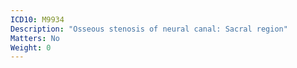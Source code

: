```yaml
---
ICD10: M9934
Description: "Osseous stenosis of neural canal: Sacral region"
Matters: No
Weight: 0
---
```

